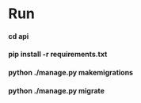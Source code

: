 # Run
#### cd api 
#### pip install -r requirements.txt
#### python ./manage.py makemigrations
#### python ./manage.py migrate
